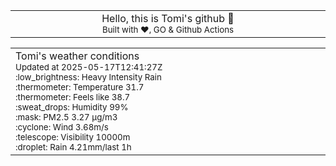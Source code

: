 
<div align="center">
<table>
<tbody>
<td align="center">
<img width="2000" height="0"><br>
Hello, this is Tomi's github 👋<br>
<sup>Built with ❤️, GO & Github Actions</sup><br>
<img width="2000" height="0">
</td>
</tbody>
</table>
</div>
<table>
<tbody>
<td align="left">
<img width="2000" height="0"><br>
Tomi's weather conditions<br>
<sup>Updated at 2025-05-17T12:41:27Z</sup><br>
<sup>:low_brightness: Heavy Intensity Rain</sup><br>
<sup>:thermometer: Temperature 31.7 </sup><br>
<sup>:thermometer: Feels like 38.7</sup><br>
<sup>:sweat_drops: Humidity 99%</sup><br>
<sup>:mask: PM2.5 3.27 μg/m3</sup><br>
<sup>:cyclone: Wind 3.68m/s </sup><br>
<sup>:telescope: Visibility 10000m </sup><br>
<sup>:droplet: Rain 4.21mm/last 1h </sup><br>
<img width="2000" height="0">
</td>
<td align="left">
<img width="2000" height="0"><br>
<br>
<img width="2000" height="0">
</td>
</tbody>
</table>
</div>
    